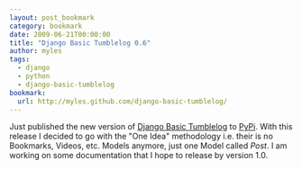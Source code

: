 ```yaml
---
layout: post_bookmark
category: bookmark
date: 2009-06-21T00:00:00
title: "Django Basic Tumblelog 0.6"
author: myles
tags:
  - django
  - python
  - django-basic-tumblelog
bookmark:
  url: http://myles.github.com/django-basic-tumblelog/
---
```


Just published the new version of [Django Basic Tumblelog](http://myles.github.com/django-basic-tumblelog/) to [PyPi](http://pypi.python.org/pypi/django-basic-tumblelog). With this release I decided to go with the "One Idea" methodology i.e. their is no Bookmarks, Videos, etc. Models anymore, just one Model called _Post_. I am working on some documentation that I hope to release by version 1.0.
